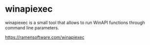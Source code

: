 # winapiexec

winapiexec is a small tool that allows to run WinAPI functions through command
line parameters.

https://ramensoftware.com/winapiexec
